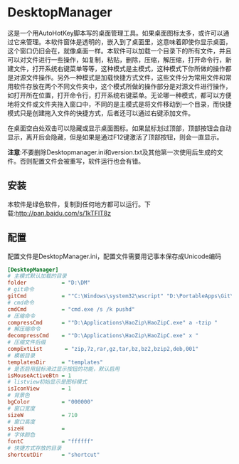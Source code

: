 # DesktopManager

这是一个用AutoHotKey脚本写的桌面管理工具。如果桌面图标太多，或许可以通过它来管理。本软件窗体是透明的，嵌入到了桌面里，这意味着即使你显示桌面，这个窗口仍旧会在，就像桌面一样。本软件可以加载一个目录下的所有文件，并且可以对文件进行一些操作，如复制，粘贴，删除，压缩，解压缩，打开命令行，新建文件，打开系统右键菜单等等，这种模式是主模式，这种模式下你所做的操作都是对源文件操作。另外一种模式是加载快捷方式文件，这些文件分为常用文件和常用软件存放在两个不同文件夹中，这个模式所做的操作部分是对源文件进行操作，如打开所在位置，打开命令行，打开系统右键菜单。无论哪一种模式，都可以方便地将文件或文件夹拖入窗口中，不同的是主模式是将文件移动到一个目录，而快捷模式只是创建拖入文件的快捷方式，后者还可以通过右键添加文件。

在桌面空白处双击可以隐藏或显示桌面图标。如果鼠标划过顶部，顶部按钮会自动显示，离开后会隐藏，但是如果是通过F12键激活了顶部按钮，则会一直显示。

**注意**:不要删除Desktopmanager.ini和version.txt及其他第一次使用后生成的文件。否则配置文件会被重写，软件运行也会有错。


## 安装

本软件是绿色软件，复制到任何地方都可以运行。下载:<http://pan.baidu.com/s/1kTFlT8z>

## 配置

配置文件是DesktopManager.ini，配置文件需要用记事本保存成Unicode编码
```ini
[DesktopManager]
# 主模式默认加载的目录
folder           = "D:\DM"
# git命令
gitCmd           = ""C:\Windows\system32\wscript" "D:\PortableApps\Git\Git Bash.vbs" "
# cmd命令
cmdCmd           = "cmd.exe /s /k pushd"
# 压缩命令
compressCmd      = ""D:\Applications\HaoZip\HaoZipC.exe" a -tzip "
# 解压缩命令
decompressCmd    = ""D:\Applications\HaoZip\HaoZipC.exe" x "
# 压缩文件后缀
compExtList       = "zip,7z,rar,gz,tar,bz,bz2,bzip2,deb,001"
# 模板目录
templatesDir     = "templates"
# 是否启用鼠标滑过显示按钮的功能，默认启用
isMouseActiveBtn = 1
# listview初始显示是图标模式
isIconView       = 1
# 背景色
bgColor          = "000000"
# 窗口宽度
sizeW            = 710
# 窗口高度
sizeH            = 
# 字体颜色
fontC            = "ffffff"
# 快捷方式存放的目录
shortcutDir      = "shortcut"
```
